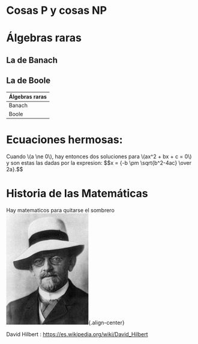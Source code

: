 <!-- TITLE: Matematicas -->
<script src='https://cdnjs.cloudflare.com/ajax/libs/mathjax/2.7.2/MathJax.js?config=TeX-MML-AM_CHTML'></script>

# Cosas P y cosas NP
# Álgebras raras
## La de Banach
## La de Boole
|Álgebras raras|
|:-|
| Banach|
| Boole|


# Ecuaciones hermosas:
<p>
  Cuando \(a \ne 0\), hay entonces dos soluciones para \(ax^2 + bx + c = 0\) y son estas las dadas por la expresion:
  $$x = {-b \pm \sqrt{b^2-4ac} \over 2a}.$$
</p>

# Historia de las Matemáticas
Hay matematicos para quitarse el sombrero
![Hilbert](/uploads/hilbert-2.jpg ){.align-center}

David Hilbert : https://es.wikipedia.org/wiki/David_Hilbert
